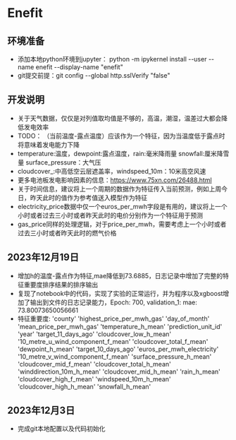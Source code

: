 # Enefit

## 环境准备
* 添加本地python环境到jupyter： python -m ipykernel install --user --name enefit --display-name "enefit"
* git提交前提：git config --global http.sslVerify "false"

## 开发说明
* 关于天气数据，仅仅是对列值取均值是不够的，高温，潮湿，温差过大都会降低发电效率
* TODO： （当前温度-露点温度）应该作为一个特征，因为当温度低于露点时将意味着发电能力下降
* temperature:温度，dewpoint:露点温度，rain:毫米降雨量 snowfall:厘米降雪量 surface_pressure：大气压
* cloudcover_:中高低空云层遮盖率，windspeed_10m：10米高空风速
* 更多电池板发电影响因素的信息：https://www.75xn.com/26488.html
* 关于时间信息，建议将上一个周期的数据作为特征传入当前预测，例如上周今日，昨天此时的值作为参考值送入模型作为特征
* electricity_price数据中仅一个euros_per_mwh字段是有用的，建议将上一个小时或者过去三小时或者昨天此时的电价分别作为一个特征用于预测
* gas_price同样的处理逻辑，对于price_per_mwh，需要考虑上一个小时或者过去三小时或者昨天此时的燃气价格

## 2023年12月19日
* 增加h的温度-露点作为特征,mae降低到73.6885，日志记录中增加了完整的特征重要度排序结果的排序输出
* 复现了notebook中的代码，实现了实验的正常运行，并为程序以及xgboost增加了输出到文件的日志记录能力，Epoch: 700, validation_1: mae: 73.80073650056661
* 特征重要度: 'county' 'highest_price_per_mwh_gas' 'day_of_month'
 'mean_price_per_mwh_gas' 'temperature_h_mean' 'prediction_unit_id' 'year'
 'target_11_days_ago' 'cloudcover_low_h_mean'
 '10_metre_u_wind_component_f_mean' 'cloudcover_total_f_mean'
 'dewpoint_h_mean' 'target_10_days_ago' 'euros_per_mwh_electricity'
 '10_metre_v_wind_component_f_mean' 'surface_pressure_h_mean'
 'cloudcover_mid_f_mean' 'cloudcover_total_h_mean'
 'winddirection_10m_h_mean' 'cloudcover_mid_h_mean' 'rain_h_mean'
 'cloudcover_high_f_mean' 'windspeed_10m_h_mean' 'cloudcover_high_h_mean'
 'snowfall_h_mean'

## 2023年12月3日
* 完成git本地配置以及代码初始化